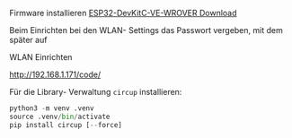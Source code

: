 Firmware installieren [ESP32-DevKitC-VE-WROVER Download](https://circuitpython.org/board/espressif_esp32_devkitc_v4_wrover/)

Beim Einrichten bei den WLAN- Settings das Passwort vergeben, mit dem später auf 

WLAN Einrichten

http://192.168.1.171/code/ 



Für die Library- Verwaltung `circup` installieren:

```python
python3 -m venv .venv
source .venv/bin/activate
pip install circup [--force]
```




